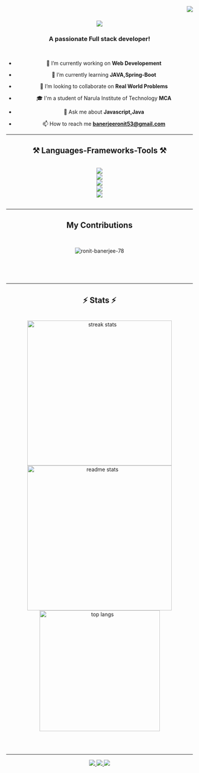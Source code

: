 <img align="right" src="https://visitor-badge.laobi.icu/badge?page_id=Ronit-Banerjee-78.Ronit-Banerjee-78" />

<h1 align="center">
    <img src="https://readme-typing-svg.herokuapp.com/?font=Righteous&size=35&center=true&vCenter=true&width=500&height=70&duration=4000&lines=Hi+There!+👋;+I'm+Ronit+Banerjee!;" />
</h1>

<h3 align="center">A passionate Full stack developer!</h3>

<br/>

<div align="center">

  - 🔭 I’m currently working on **Web Developement**

  - 🌱 I’m currently learning **JAVA,Spring-Boot**
  
  - 👯 I’m looking to collaborate on **Real World Problems**
  
  - 🎓 I'm a student of Narula Institute of Technology **MCA**
  
  - 💬 Ask me about **Javascript,Java**
  
  - 📫 How to reach me **banerjeeronit53@gmail.com**

 </div>


 <hr/>

<h2 align="center">⚒️ Languages-Frameworks-Tools ⚒️</h2>
<br/>
<div align="center">
    <img src="https://skillicons.dev/icons?i=react,bootstrap,mui,html&theme=light" /> <br>
    <img src="https://skillicons.dev/icons?i=css,vscode,tailwind,redux&theme=light" /> <br>
    <img src="https://skillicons.dev/icons?i=github&theme=light" /> <br>
    <img src="https://skillicons.dev/icons?i=nodejs,javascript,express&theme=light" /> <br>
    <img src="https://skillicons.dev/icons?i=firebase,mongodb,c,java,mysql,jest&theme=light" /><br>
</div>

<br/>
<hr/>

<div align="center">
  <h2> My Contributions</h2>
  <br>
  <p><img align="center" src="https://github-readme-activity-graph.vercel.app/graph?username=Ronit-Banerjee-78&theme=react" alt="ronit-banerjee-78" /></p>

  <br/><br/><br/>
</div>

<hr/>

<h2 align="center">⚡ Stats ⚡</h2>
<br>
<div align=center>
  
  <img width=390 src="https://streak-stats.demolab.com/?user=Ronit-Banerjee-78" alt="streak stats"/>
  <img width=390 src="https://github-readme-stats.vercel.app/api?username=Ronit-Banerjee-78&count_private=true&show_icons=true&theme=react&rank_icon=github&border_radius=10" alt="readme stats" />
  <br/>
  <img width=325 align="center" src="https://github-readme-stats.vercel.app/api/top-langs/?username=Ronit-Banerjee-78&theme=dark&hide_border=false&include_all_commits=false&count_private=false&layout=compact" alt="top langs" />
</div>

<br/><br/>

<hr/>
<div align="center">
  <a href="mailto:banerjeeronit53@gmail.com">
    <img src="https://img.shields.io/badge/Gmail-333333?style=for-the-badge&logo=gmail&logoColor=red" />
  </a>
  <a href="https://linkedin.com/in/ronit-banerjee-031a76259" target="_blank">
    <img src="https://img.shields.io/badge/LinkedIn-0077B5?style=for-the-badge&logo=linkedin&logoColor=white" target="_blank" />
  </a>
  <a href="https://twitter.com/ronitbanerjee78" target="_blank">
     <img src="https://img.shields.io/badge/Twitter-1DA1F2?style=for-the-badge&logo=twitter&logoColor=white" target="_blank" /> <!-- sqlite, safari, google-chrome are other good icon options -->
  </a>
</div>

<br/>



<br/>
